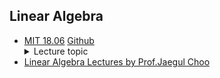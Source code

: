 ## Linear Algebra

- [MIT 18.06](http://web.mit.edu/18.06/www/)
[Github](https://github.com/mitmath/1806)
    <details>
    <summary>Lecture topic</summary>
        #1: The Geometry of Linear Equations<br />  
        #2: Elimination with Matrices<br />  
        #3: Multiplication and Inverse Matrices<br /> 
        #4: Factorization into A=LU<br />
        #5: Transposes, Permutations, Spaces R^n<br />  
        #6: Column Space and Nullspace<br />
        #7: Solving Ax=0: Pivot Variables, Special Solutions<br />
        - 8: Solving Ax=b: Row Reduced From R  
        - 9: Independence, Basis, and Dimension  
        - 10: The Four Fundamental Subspaces  
        - 11: Matrix Spaces; Rank 1; Small World Graphs
        - 12: Graphs, Networks, Incidence Matrices
        - 13: Quiz 1 Review
        - 14: Orthogonal Vectors and Subspaces
        - 15: Projections onto Subspaces
        * 16: Projection Matrices and Least Squares
        * 17: Orthogonal Matrices and Gram-Schmidt
        * 18: Properties of Determinants
        * 19: Determinant Formulas and Cofactors
        * 20: Cramer's Rule, Inverse Matrix, and Volume
        * 21: Eigenvalues and Eigenvectors
        * 22: Diagonalization and Powers of A
        #23: Differential Equations and exp(At)
        #24: Markov Matrices; Fourier Series
        #24b: Quiz 2 Review
        #25: Symmetric Matrices and Positive Definiteness
        #26: Complex Matrices; Fast Fourier Transform
        #27: Positive Definite Matrices and Minima
        #28: Similar Matrices and Jordan Form
        #29: Singular Value Decomposition
        #30: Linear Transformations and Their matrices
        #31: Change of Basis; Image Compression
        #32: Quiz 3 Review
        #33: Left and Right Inverses; Pseudoinverse
        #34: Final Course Review
    </details>
- [Linear Algebra Lectures by Prof.Jaegul Choo](https://www.youtube.com/playlist?list=PLep-kTP3NkcOBWLIfjMYymsdagnGi3XS6)